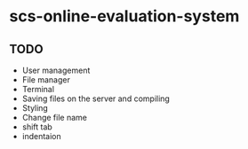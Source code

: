 # scs-online-evaluation-system

## TODO
- User management
- File manager
- Terminal
- Saving files on the server and compiling
- Styling
- Change file name
- shift tab
- indentaion